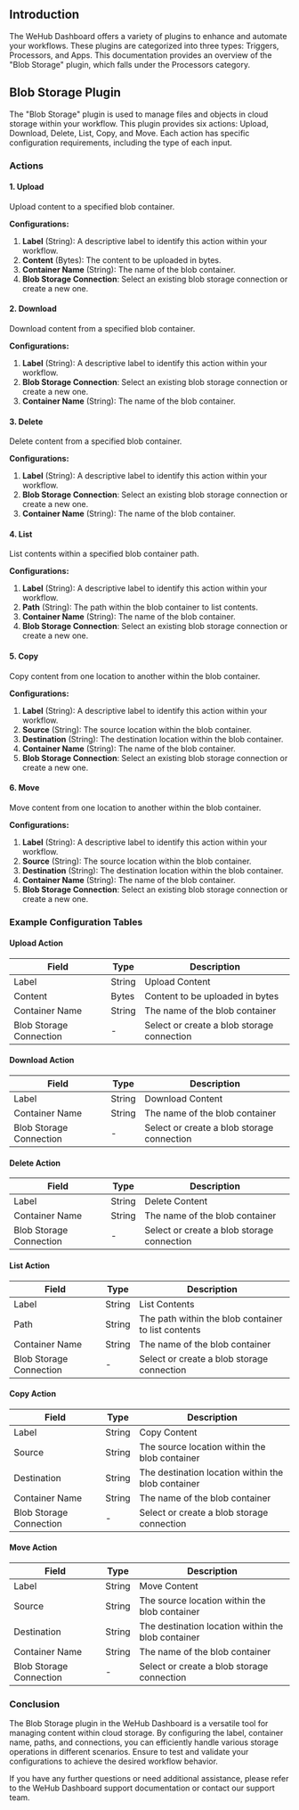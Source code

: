
## Introduction
The WeHub Dashboard offers a variety of plugins to enhance and automate your workflows. These plugins are categorized into three types: Triggers, Processors, and Apps. This documentation provides an overview of the "Blob Storage" plugin, which falls under the Processors category.

## Blob Storage Plugin
The "Blob Storage" plugin is used to manage files and objects in cloud storage within your workflow. This plugin provides six actions: Upload, Download, Delete, List, Copy, and Move. Each action has specific configuration requirements, including the type of each input.

### Actions

#### 1. Upload
Upload content to a specified blob container.

**Configurations:**
1. **Label** (String): A descriptive label to identify this action within your workflow.
2. **Content** (Bytes): The content to be uploaded in bytes.
3. **Container Name** (String): The name of the blob container.
4. **Blob Storage Connection**: Select an existing blob storage connection or create a new one.

#### 2. Download
Download content from a specified blob container.

**Configurations:**
1. **Label** (String): A descriptive label to identify this action within your workflow.
2. **Blob Storage Connection**: Select an existing blob storage connection or create a new one.
3. **Container Name** (String): The name of the blob container.

#### 3. Delete
Delete content from a specified blob container.

**Configurations:**
1. **Label** (String): A descriptive label to identify this action within your workflow.
2. **Blob Storage Connection**: Select an existing blob storage connection or create a new one.
3. **Container Name** (String): The name of the blob container.

#### 4. List
List contents within a specified blob container path.

**Configurations:**
1. **Label** (String): A descriptive label to identify this action within your workflow.
2. **Path** (String): The path within the blob container to list contents.
3. **Container Name** (String): The name of the blob container.
4. **Blob Storage Connection**: Select an existing blob storage connection or create a new one.

#### 5. Copy
Copy content from one location to another within the blob container.

**Configurations:**
1. **Label** (String): A descriptive label to identify this action within your workflow.
2. **Source** (String): The source location within the blob container.
3. **Destination** (String): The destination location within the blob container.
4. **Container Name** (String): The name of the blob container.
5. **Blob Storage Connection**: Select an existing blob storage connection or create a new one.

#### 6. Move
Move content from one location to another within the blob container.

**Configurations:**
1. **Label** (String): A descriptive label to identify this action within your workflow.
2. **Source** (String): The source location within the blob container.
3. **Destination** (String): The destination location within the blob container.
4. **Container Name** (String): The name of the blob container.
5. **Blob Storage Connection**: Select an existing blob storage connection or create a new one.

### Example Configuration Tables

#### Upload Action
| Field               | Type   | Description                                            |
|---------------------|--------|--------------------------------------------------------|
| Label              | String | Upload Content                                         |
| Content            | Bytes  | Content to be uploaded in bytes                        |
| Container Name     | String | The name of the blob container                         |
| Blob Storage Connection | -  | Select or create a blob storage connection             |

#### Download Action
| Field               | Type   | Description                                            |
|---------------------|--------|--------------------------------------------------------|
| Label              | String | Download Content                                       |
| Container Name     | String | The name of the blob container                         |
| Blob Storage Connection | -  | Select or create a blob storage connection             |

#### Delete Action
| Field               | Type   | Description                                            |
|---------------------|--------|--------------------------------------------------------|
| Label              | String | Delete Content                                         |
| Container Name     | String | The name of the blob container                         |
| Blob Storage Connection | -  | Select or create a blob storage connection             |

#### List Action
| Field               | Type   | Description                                            |
|---------------------|--------|--------------------------------------------------------|
| Label              | String | List Contents                                          |
| Path               | String | The path within the blob container to list contents    |
| Container Name     | String | The name of the blob container                         |
| Blob Storage Connection | -  | Select or create a blob storage connection             |

#### Copy Action
| Field               | Type   | Description                                            |
|---------------------|--------|--------------------------------------------------------|
| Label              | String | Copy Content                                           |
| Source             | String | The source location within the blob container          |
| Destination        | String | The destination location within the blob container     |
| Container Name     | String | The name of the blob container                         |
| Blob Storage Connection | -  | Select or create a blob storage connection             |

#### Move Action
| Field               | Type   | Description                                            |
|---------------------|--------|--------------------------------------------------------|
| Label              | String | Move Content                                           |
| Source             | String | The source location within the blob container          |
| Destination        | String | The destination location within the blob container     |
| Container Name     | String | The name of the blob container                         |
| Blob Storage Connection | -  | Select or create a blob storage connection             |

### Conclusion
The Blob Storage plugin in the WeHub Dashboard is a versatile tool for managing content within cloud storage. By configuring the label, container name, paths, and connections, you can efficiently handle various storage operations in different scenarios. Ensure to test and validate your configurations to achieve the desired workflow behavior.

If you have any further questions or need additional assistance, please refer to the WeHub Dashboard support documentation or contact our support team.
